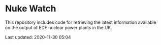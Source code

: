 # Nuke Watch

This repository includes code for retrieving the latest information available on the output of EDF nuclear power plants in the UK.

Last updated: 2020-11-30 05:04